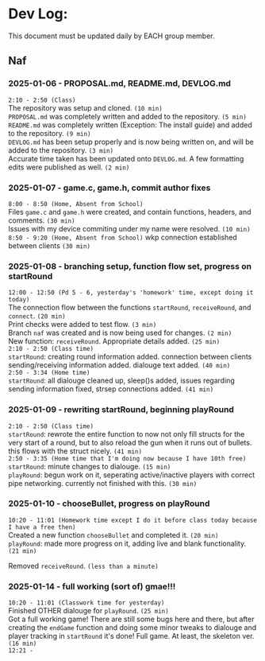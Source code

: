 # Dev Log:

This document must be updated daily by EACH group member.

## Naf

### 2025-01-06 - PROPOSAL.md, README.md, DEVLOG.md  
`2:10 - 2:50 (Class)`  
The repository was setup and cloned. `(10 min)`  
`PROPOSAL.md` was completely written and added to the repository. `(5 min)`  
`README.md` was completely written (Exception: The install guide) and added to the repository. `(9 min)`  
`DEVLOG.md` has been setup properly and is now being written on, and will be added to the repository. `(3 min)`  
Accurate time taken has been updated onto `DEVLOG.md`. A few formatting edits were published as well. `(2 min)`

### 2025-01-07 - game.c, game.h, commit author fixes
`8:00 - 8:50 (Home, Absent from School)`  
Files `game.c` and `game.h` were created, and contain functions, headers, and comments. `(30 min)`  
Issues with my device commiting under my name were resolved. `(10 min)`
`8:50 - 9:20 (Home, Absent from School)`
wkp connection established between clients `(30 min)`

### 2025-01-08 - branching setup, function flow set, progress on startRound
`12:00 - 12:50 (Pd 5 - 6, yesterday's 'homework' time, except doing it today)`  
The connection flow between the functions `startRound`, `receiveRound`, and `connect`. `(20 min)`  
Print checks were added to test flow. `(3 min)`  
Branch `naf` was created and is now being used for changes. `(2 min)`  
New function: `receiveRound`. Appropriate details added. `(25 min)`  
`2:10 - 2:50 (Class time)`  
`startRound`: creating round information added. connection between clients sending/receiving information added. dialouge text added. `(40 min)`  
`2:50 - 3:34 (Home time)`  
`startRound`: all dialouge cleaned up, sleep()s added, issues regarding sending information fixed, strsep connections added. `(41 min)`

### 2025-01-09 - rewriting startRound, beginning playRound
`2:10 - 2:50 (Class time)`  
`startRound`: rewrote the entire function to now not only fill structs for the very start of a round, but to also reload the gun when it runs out of bullets. this flows with the struct nicely. `(41 min)`  
`2:50 - 3:35 (Home time that I'm doing now because I have 10th free)`  
`startRound`: minute changes to dialouge. `(15 min)`  
`playRound`: begun work on it, seperating active/inactive players with correct pipe networking. currently not finished with this. `(30 min)`  

### 2025-01-10 - chooseBullet, progress on playRound
`10:20 - 11:01 (Homework time except I do it before class today because I have a free then)`  
Created a new function `chooseBullet` and completed it. `(20 min)`  
`playRound`: made more progress on it, adding live and blank functionality. `(21 min)` 
   
Removed `receiveRound`. `(less than a minute)`  

### 2025-01-14 - full working (sort of) gmae!!!
`10:20 - 11:01 (Classwork time for yesterday)`  
Finished OTHER dialouge for `playRound`. `(25 min)`  
Got a full working game! There are still some bugs here and there, but after creating the `endGame` function and doing some minor tweaks to dialouge and player tracking in `startRound` it's done! Full game. At least, the skeleton ver. `(16 min)`  
`12:21 -`
